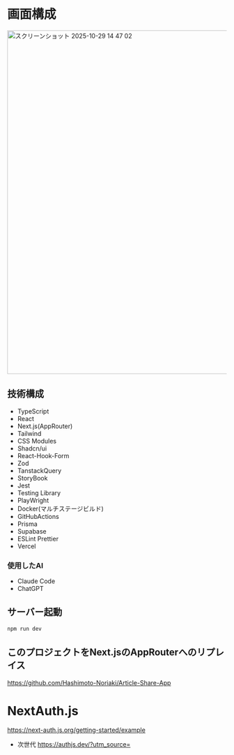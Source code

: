 # 画面構成
<img width="1437" height="787" alt="スクリーンショット 2025-10-29 14 47 02" src="https://github.com/user-attachments/assets/0fa79583-cfab-4d44-a4e7-d3deac320715" />

## 技術構成
- TypeScript
- React
- Next.js(AppRouter)
- Tailwind
- CSS Modules
- Shadcn/ui
- React-Hook-Form
- Zod
- TanstackQuery
- StoryBook
- Jest
- Testing Library
- PlayWright
- Docker(マルチステージビルド)
- GitHubActions
- Prisma
- Supabase
- ESLint Prettier
- Vercel

### 使用したAI
- Claude Code
- ChatGPT

## サーバー起動
```bash
npm run dev
```

## このプロジェクトをNext.jsのAppRouterへのリプレイス

https://github.com/Hashimoto-Noriaki/Article-Share-App

# NextAuth.js
https://next-auth.js.org/getting-started/example
- 次世代
https://authjs.dev/?utm_source=
